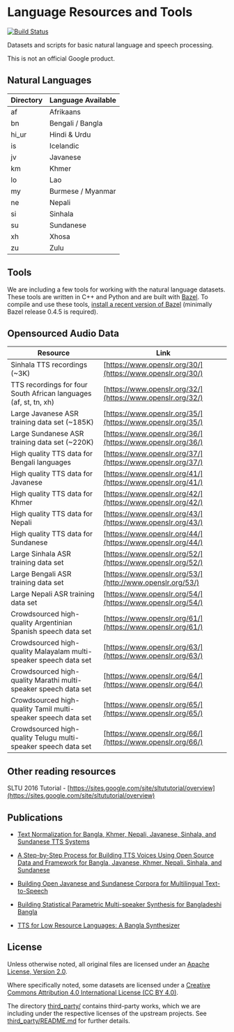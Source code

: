 # Language Resources and Tools

[![Build Status](https://travis-ci.org/google/language-resources.svg?branch=master)](https://travis-ci.org/google/language-resources)

Datasets and scripts for basic natural language and speech processing.

This is not an official Google product.


## Natural Languages

| Directory | Language Available |
|-----------|--------------------|
| af        | Afrikaans          |
| bn        | Bengali / Bangla   |
| hi_ur     | Hindi & Urdu       |
| is        | Icelandic          |
| jv        | Javanese           |
| km        | Khmer              |
| lo        | Lao                |
| my        | Burmese / Myanmar  |
| ne        | Nepali             |
| si        | Sinhala            |
| su        | Sundanese          |
| xh        | Xhosa              |
| zu        | Zulu               |


## Tools

We are including a few tools for working with the natural language
datasets. These tools are written in C++ and Python and are built with
[Bazel](http://bazel.io). To compile and use these tools,
[install a recent version of Bazel](http://bazel.io/docs/install.html)
(minimally Bazel release 0.4.5 is required).

## Opensourced Audio Data
| Resource | Link |
|-----------|--------------------|
| Sinhala TTS recordings (~3K) | [https://www.openslr.org/30/](https://www.openslr.org/30/)      |
| TTS recordings for four South African languages (af, st, tn, xh) | [https://www.openslr.org/32/](https://www.openslr.org/32/)  |
| Large Javanese ASR training data set (~185K)	| [https://www.openslr.org/35/](https://www.openslr.org/35/) |
| Large Sundanese ASR training data set	(~220K)| [https://www.openslr.org/36/](https://www.openslr.org/36/) |
| High quality TTS data for Bengali languages | [https://www.openslr.org/37/](https://www.openslr.org/37/) |
| High quality TTS data for Javanese | [https://www.openslr.org/41/](https://www.openslr.org/41/) |
| High quality TTS data for Khmer | [https://www.openslr.org/42/](https://www.openslr.org/42/) |
| High quality TTS data for Nepali | [https://www.openslr.org/43/](https://www.openslr.org/43/) |
| High quality TTS data for Sundanese | [https://www.openslr.org/44/](https://www.openslr.org/44/) |
| Large Sinhala ASR training data set | [https://www.openslr.org/52/](https://www.openslr.org/52/)|
| Large Bengali ASR training data set	|  [https://www.openslr.org/53/](http://www.openslr.org/53/)|
| Large Nepali ASR training data set	| [https://www.openslr.org/54/](https://www.openslr.org/54/) |
| Crowdsourced high-quality Argentinian Spanish speech data set | [https://www.openslr.org/61/](https://www.openslr.org/61/) |
| Crowdsourced high-quality Malayalam multi-speaker speech data set | [https://www.openslr.org/63/](https://www.openslr.org/63/) |
| Crowdsourced high-quality Marathi multi-speaker speech data set | [https://www.openslr.org/64/](https://www.openslr.org/64/) |
| Crowdsourced high-quality Tamil multi-speaker speech data set | [https://www.openslr.org/65/](https://www.openslr.org/65/) |
| Crowdsourced high-quality Telugu multi-speaker speech data set | [https://www.openslr.org/66/](https://www.openslr.org/66/) |


## Other reading resources

SLTU 2016 Tutorial - [https://sites.google.com/site/sltututorial/overview](https://sites.google.com/site/sltututorial/overview)

## Publications

- [Text Normalization for Bangla, Khmer, Nepali, Javanese, Sinhala, and Sundanese TTS Systems](https://ai.google/research/pubs/pub47344)

- [A Step-by-Step Process for Building TTS Voices Using Open Source Data and Framework for Bangla, Javanese, Khmer, Nepali, Sinhala, and Sundanese](https://ai.google/research/pubs/pub47347)

- [Building Open Javanese and Sundanese Corpora for Multilingual Text-to-Speech](https://ai.google/research/pubs/pub46929)

- [Building Statistical Parametric Multi-speaker Synthesis for Bangladeshi Bangla](https://ai.google/research/pubs/pub45301)

- [TTS for Low Resource Languages: A Bangla Synthesizer](https://ai.google/research/pubs/pub45300)

## License

Unless otherwise noted, all original files are licensed under an
[Apache License, Version 2.0](LICENSE).

Where specifically noted, some datasets are licensed under a
[Creative Commons Attribution 4.0 International License (CC BY 4.0)](http://creativecommons.org/licenses/by/4.0).

The directory [third_party/](third_party/) contains third-party works, which we
are including under the respective licenses of the upstream projects. See [third_party/README.md](third_party/README.md) for further details.
